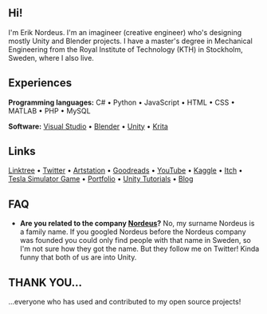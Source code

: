 ## Hi!

I'm Erik Nordeus. I'm an imagineer (creative engineer) who's designing mostly Unity and Blender projects. I have a master's degree in Mechanical Engineering from the Royal Institute of Technology (KTH) in Stockholm, Sweden, where I also live. 


## Experiences

**Programming languages:** C# • Python • JavaScript • HTML • CSS • MATLAB • PHP • MySQL

**Software:** [Visual Studio](https://visualstudio.microsoft.com/) • [Blender](https://www.blender.org/) • [Unity](https://unity.com/) • [Krita](https://krita.org/)


## Links

[Linktree](https://linktr.ee/eriknordeus) • [Twitter](https://www.twitter.com/eriknordeus) • [Artstation](https://artstation.com/eriknordeus) • [Goodreads](https://www.goodreads.com/eriknordeus) • [YouTube](https://www.youtube.com/user/eriknordeus) • [Kaggle](https://www.kaggle.com/eriknordeus) • [Itch](https://habrador.itch.io/)
• [Tesla Simulator Game](https://habrador.itch.io/tesla-motors-simulator) • [Portfolio](https://www.habrador.com) • [Unity Tutorials](https://www.habrador.com/tutorials/) • [Blog](https://blog.habrador.com/)
	
  
## FAQ

* **Are you related to the company [Nordeus](https://nordeus.com/)?** No, my surname Nordeus is a family name. If you googled Nordeus before the Nordeus company was founded you could only find people with that name in Sweden, so I'm not sure how they got the name. But they follow me on Twitter! Kinda funny that both of us are into Unity.


## THANK YOU... 

...everyone who has used and contributed to my open source projects! 
